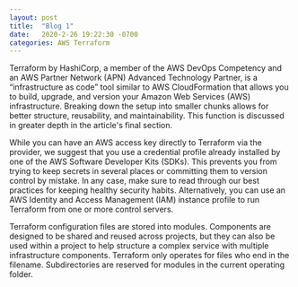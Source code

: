 ```yaml
---
layout: post
title:  "Blog 1"
date:   2020-2-26 19:22:30 -0700
categories: AWS Terraform
---
```


Terraform by HashiCorp, a member of the AWS DevOps Competency and an AWS Partner Network (APN) Advanced Technology Partner, is a “infrastructure as code” tool similar to AWS CloudFormation that allows you to build, upgrade, and version your Amazon Web Services (AWS) infrastructure.
Breaking down the setup into smaller chunks allows for better structure, reusability, and maintainability. This function is discussed in greater depth in the article's final section.


While you can have an AWS access key directly to Terraform via the provider, we suggest that you use a credential profile already installed by one of the AWS Software Developer Kits (SDKs). This prevents you from trying to keep secrets in several places or committing them to version control by mistake. In any case, make sure to read through our best practices for keeping healthy security habits. Alternatively, you can use an AWS Identity and Access Management (IAM) instance profile to run Terraform from one or more control servers.


Terraform configuration files are stored into modules. Components are designed to be shared and reused across projects, but they can also be used within a project to help structure a complex service with multiple infrastructure components. Terraform only operates for files who end in the filename. Subdirectories are reserved for modules in the current operating folder.